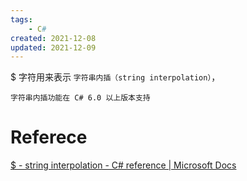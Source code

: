 ```yaml
---
tags:
    - C#
created: 2021-12-08
updated: 2021-12-09
---
```


$ 字符用来表示 `字符串内插（string interpolation）`，

```ad-note
字符串内插功能在 C# 6.0 以上版本支持
```


# Referece

[$ - string interpolation - C# reference | Microsoft Docs](https://docs.microsoft.com/en-us/dotnet/csharp/language-reference/tokens/interpolated)